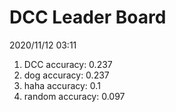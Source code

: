 # DCC Leader Board
2020/11/12 03:11

1. DCC accuracy: 0.237  
2. dog accuracy: 0.237  
3. haha accuracy: 0.1  
4. random accuracy: 0.097  
